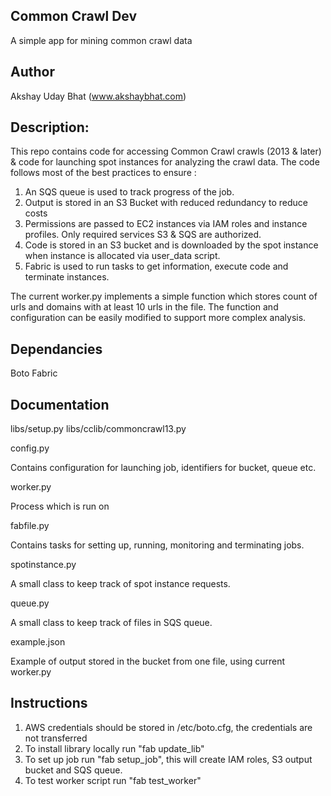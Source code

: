 Common Crawl Dev
------------
A simple app for mining common crawl data

Author
-------
Akshay Uday Bhat (www.akshaybhat.com)

Description:
---------
This repo contains code for accessing Common Crawl crawls (2013 & later) & code for launching spot instances for analyzing the crawl data.
The code follows most of the best practices to ensure :

1. An SQS queue is used to track progress of the job.
2. Output is stored in an S3 Bucket with reduced redundancy to reduce costs
3. Permissions are passed to EC2 instances via IAM roles and instance profiles. Only required services S3 & SQS are authorized.
4. Code is stored in an S3 bucket and is downloaded by the spot instance when instance is allocated via user_data script.
5. Fabric is used to run tasks to get information, execute code and terminate instances.


The current worker.py implements a simple function which stores count of urls and domains with at least 10 urls in the file.
The function and configuration can be easily modified to support more complex analysis.

Dependancies
--------------
Boto
Fabric

Documentation
------------
libs/setup.py
libs/cclib/commoncrawl13.py


config.py

Contains configuration for launching job, identifiers for bucket, queue etc.

worker.py

Process which is run on

fabfile.py

Contains tasks for setting up, running, monitoring and terminating jobs.

spotinstance.py

A small class to keep track of spot instance requests.

queue.py

A small class to keep track of files in SQS queue.

example.json

Example of output stored in the bucket from one file, using current worker.py

Instructions
----------------
1. AWS credentials should be stored in /etc/boto.cfg, the credentials are not transferred
2. To install library locally run "fab update_lib"
3. To set up job run "fab setup_job", this will create IAM roles, S3 output bucket and SQS queue.
4. To test worker script run "fab test_worker"
